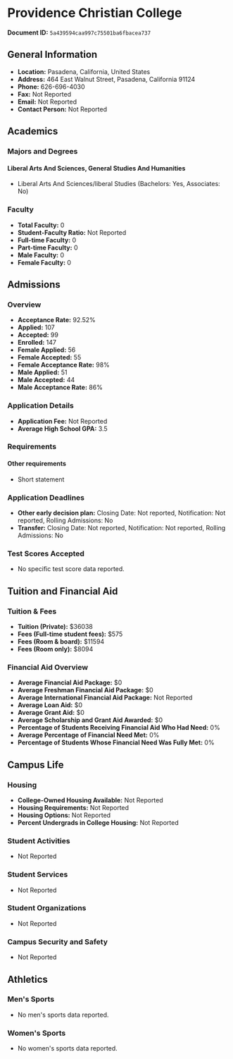 # Providence Christian College

**Document ID:** `5a439594caa997c75501ba6fbacea737`

## General Information

- **Location:** Pasadena, California, United States
- **Address:** 464 East Walnut Street, Pasadena, California 91124
- **Phone:** 626-696-4030
- **Fax:** Not Reported
- **Email:** Not Reported
- **Contact Person:** Not Reported

## Academics

### Majors and Degrees

#### Liberal Arts And Sciences, General Studies And Humanities

- Liberal Arts And Sciences/liberal Studies (Bachelors: Yes, Associates: No)

### Faculty

- **Total Faculty:** 0
- **Student-Faculty Ratio:** Not Reported
- **Full-time Faculty:** 0
- **Part-time Faculty:** 0
- **Male Faculty:** 0
- **Female Faculty:** 0

## Admissions

### Overview

- **Acceptance Rate:** 92.52%
- **Applied:** 107
- **Accepted:** 99
- **Enrolled:** 147
- **Female Applied:** 56
- **Female Accepted:** 55
- **Female Acceptance Rate:** 98%
- **Male Applied:** 51
- **Male Accepted:** 44
- **Male Acceptance Rate:** 86%

### Application Details

- **Application Fee:** Not Reported
- **Average High School GPA:** 3.5

### Requirements

#### Other requirements

- Short statement

### Application Deadlines

- **Other early decision plan:** Closing Date: Not reported, Notification: Not reported, Rolling Admissions: No
- **Transfer:** Closing Date: Not reported, Notification: Not reported, Rolling Admissions: No

### Test Scores Accepted

- No specific test score data reported.

## Tuition and Financial Aid

### Tuition & Fees

- **Tuition (Private):** $36038
- **Fees (Full-time student fees):** $575
- **Fees (Room & board):** $11594
- **Fees (Room only):** $8094

### Financial Aid Overview

- **Average Financial Aid Package:** $0
- **Average Freshman Financial Aid Package:** $0
- **Average International Financial Aid Package:** Not Reported
- **Average Loan Aid:** $0
- **Average Grant Aid:** $0
- **Average Scholarship and Grant Aid Awarded:** $0
- **Percentage of Students Receiving Financial Aid Who Had Need:** 0%
- **Average Percentage of Financial Need Met:** 0%
- **Percentage of Students Whose Financial Need Was Fully Met:** 0%

## Campus Life

### Housing

- **College-Owned Housing Available:** Not Reported
- **Housing Requirements:** Not Reported
- **Housing Options:** Not Reported
- **Percent Undergrads in College Housing:** Not Reported

### Student Activities

- Not Reported

### Student Services

- Not Reported

### Student Organizations

- Not Reported

### Campus Security and Safety

- Not Reported

## Athletics

### Men's Sports

- No men's sports data reported.

### Women's Sports

- No women's sports data reported.
